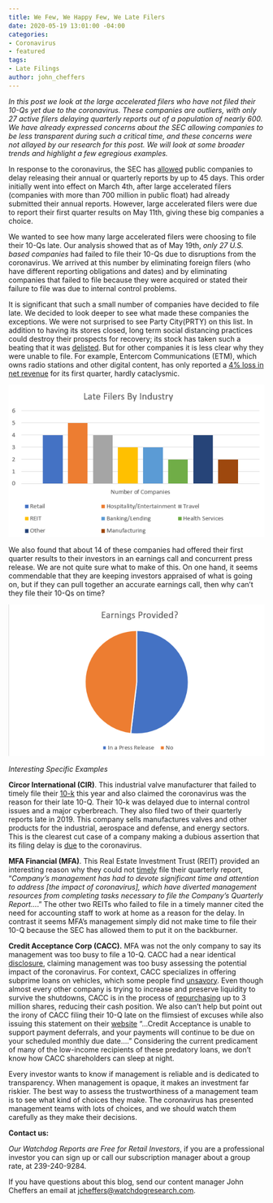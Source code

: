 ```yaml
---
title: We Few, We Happy Few, We Late Filers
date: 2020-05-19 13:01:00 -04:00
categories:
- Coronavirus
- featured
tags:
- Late Filings
author: john_cheffers
---
```


*In this post we look at the large accelerated filers who have not filed their 10-Qs yet due to the coronavirus. These companies are outliers, with only 27 active filers delaying quarterly reports out of a population of nearly 600. We have already expressed concerns about the SEC allowing companies to be less transparent during such a critical time, and these concerns were not allayed by our research for this post. We will look at some broader trends and highlight a few egregious examples.*

In response to the coronavirus, the SEC has [allowed](https://www.sec.gov/news/press-release/2020-73) public companies to delay releasing their annual or quarterly reports by up to 45 days. This order initially went into effect on March 4th, after large accelerated filers (companies with more than 700 million in public float) had already submitted their annual reports. However, large accelerated filers were due to report their first quarter results on May 11th, giving these big companies a choice.

We wanted to see how many large accelerated filers were choosing to file their 10-Qs late. Our analysis showed that as of May 19th, *only 27 U.S. based companies* had failed to file their 10-Qs due to disruptions from the coronavirus. We arrived at this number by eliminating foreign filers (who have different reporting obligations and dates) and by eliminating companies that failed to file because they were acquired or stated their failure to file was due to internal control problems.

It is significant that such a small number of companies have decided to file late. We decided to look deeper to see what made these companies the exceptions. We were not surprised to see Party City(PRTY) on this list. In addition to having its stores closed, long term social distancing practices could destroy their prospects for recovery; its stock has taken such a beating that it was [delisted](https://www.sec.gov/Archives/edgar/data/1592058/000119312520107068/d901922dex991.htm). But for other companies it is less clear why they were unable to file. For example, Entercom Communications (ETM), which owns radio stations and other digital content, has only reported a [4% loss in net revenue](https://www.sec.gov/Archives/edgar/data/1067837/000119312520142278/d910419dex991.htm) for its first quarter, hardly cataclysmic.

![Late Filers.png](/uploads/Late%20Filers.png)

We also found that about 14 of these companies had offered their first quarter results to their investors in an earnings call and concurrent press release. We are not quite sure what to make of this. On one hand, it seems commendable that they are keeping investors appraised of what is going on, but if they can pull together an accurate earnings call, then why can’t they file their 10-Qs on time?

![Late filers press release.png](/uploads/Late%20filers%20press%20release.png)

*Interesting Specific Examples*

**Circor International (CIR)**. This industrial valve manufacturer that failed to timely file their [10-k](https://www.sec.gov/Archives/edgar/data/1091883/000109188320000023/circorformnt10-kv10.htm) this year and also claimed the coronavirus was the reason for their late 10-Q. Their 10-k was delayed due to internal control issues and a major cyberbreach. They also filed two of their quarterly reports late in 2019. This company sells manufactures valves and other products for the industrial, aerospace and defense, and energy sectors. This is the clearest cut case of a company making a dubious assertion that its filing delay is [due](https://www.sec.gov/ix?doc=/Archives/edgar/data/1091883/000109188320000070/cir8-k42920.htm) to the coronavirus.

**MFA Financial (MFA)**. This Real Estate Investment Trust (REIT) provided an interesting reason why they could not [timely](https://www.sec.gov/ix?doc=/Archives/edgar/data/1055160/000105516020000018/mfa-8k05062020.htm) file their quarterly report, “*Company’s management has had to devote significant time and attention to address \[the impact of coronavirus\], which have diverted management resources from completing tasks necessary to file the Company’s Quarterly Report…*.” The other two REITs who failed to file in a timely manner cited the need for accounting staff to work at home as a reason for the delay. In contrast it seems MFA’s management simply did not make time to file their 10-Q because the SEC has allowed them to put it on the backburner.

**Credit Acceptance Corp (CACC).** MFA was not the only company to say its management was too busy to file a 10-Q. CACC had a near identical [disclosure](https://www.sec.gov/ix?doc=/Archives/edgar/data/885550/000088555020000042/cacc8k20200420.htm), claiming management was too busy assessing the potential impact of the coronavirus. For context, CACC specializes in offering subprime loans on vehicles, which some people find [unsavory](https://www.npr.org/2019/12/12/787337997/the-big-business-of-subprime-auto-loans). Even though almost every other company is trying to increase and preserve liquidity to survive the shutdowns, CACC is in the process of [repurchasing](https://www.sec.gov/ix?doc=/Archives/edgar/data/885550/000088555020000036/cacc8k20200305.htm) up to 3 million shares, reducing their cash position. We also can’t help but point out the irony of CACC filing their 10-Q late on the flimsiest of excuses while also issuing this statement on their [website](https://www.creditacceptance.com/coronavirus-response) “…Credit Acceptance is unable to support payment deferrals, and your payments will continue to be due on your scheduled monthly due date….” Considering the current predicament of many of the low-income recipients of these predatory loans, we don’t know how CACC shareholders can sleep at night.

Every investor wants to know if management is reliable and is dedicated to transparency. When management is opaque, it makes an investment far riskier. The best way to assess the trustworthiness of a management team is to see what kind of choices they make. The coronavirus has presented management teams with lots of choices, and we should watch them carefully as they make their decisions.


**Contact us:**

*Our Watchdog Reports are Free for Retail Investors*, if you are a professional investor you can sign up or call our subscription manager about a group rate, at 239-240-9284.

If you have questions about this blog, send our content manager John Cheffers an email at jcheffers@watchdogresearch.com.